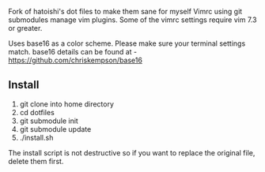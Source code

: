 Fork of hatoishi's dot files to make them sane for myself
Vimrc using git submodules manage vim
plugins.  Some of the vimrc settings require vim 7.3 or greater.

Uses base16 as a color scheme. Please make sure your terminal settings match.
base16 details can be found at - https://github.com/chriskempson/base16

## Install

1) git clone into home directory
2) cd dotfiles
3) git submodule init
4) git submodule update
5) ./install.sh

The install script is not destructive so if you want to replace the original
file, delete them first.
